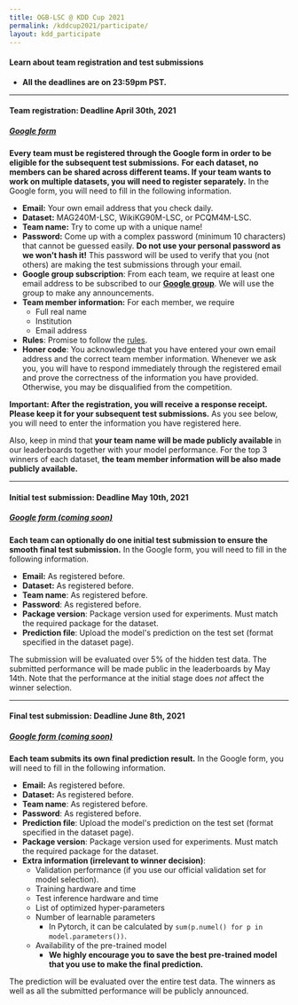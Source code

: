 ```yaml
---
title: OGB-LSC @ KDD Cup 2021
permalink: /kddcup2021/participate/
layout: kdd_participate
---
```


#### **Learn about team registration and test submissions**  
- **All the deadlines are on 23:59pm PST.** 

<a name="registration"/>

-------

#### **Team registration**: Deadline April 30th, 2021
##### **[Google form](https://docs.google.com/forms/d/e/1FAIpQLSep990DhDqzkz8DZ4_6LU9aqbpk9iua2cniPAg7v-7GY4Jpwg/viewform)**
**Every team must be registered through the Google form in order to be eligible for the subsequent test submissions.** 
**For each dataset, no members can be shared across different teams. If your team wants to work on multiple datasets, you will need to register separately.**
In the Google form, you will need to fill in the following information. 

- **Email:** Your own email address that you check daily.
- **Dataset:** MAG240M-LSC, WikiKG90M-LSC, or PCQM4M-LSC.
- **Team name:** Try to come up with a unique name!
- **Password:** Come up with a complex password (minimum 10 characters) that cannot be guessed easily. **Do not use your personal password as we won't hash it!** This password will be used to verify that you (not others) are making the test submissions through your email.
- **Google group subscription**: From each team, we require at least one email address to be subscribed to our **[Google group](https://groups.google.com/g/open-graph-benchmark)**. We will use the group to make any announcements.
- **Team member information:** For each member, we require
    - Full real name
    - Institution
    - Email address
- **Rules**: Promise to follow the [rules](../rules).
- **Honer code**: You acknowledge that you have entered your own email address and the correct team member information. Whenever we ask you, you will have to respond immediately through the registered email and prove the correctness of the information you have provided. Otherwise, you may be disqualified from the competition.

**Important: After the registration, you will receive a response receipt. Please keep it for your subsequent test submissions.** As you see below, you will need to enter the information you have registered here.

Also, keep in mind that **your team name will be made publicly available** in our leaderboards together with your model performance. For the top 3 winners of each dataset, **the team member information will be also made publicly available.**

<a name="initial"/>

-------

#### **Initial test submission**: Deadline May 10th, 2021
##### **[Google form (coming soon)](../form)**
**Each team can optionally do one initial test submission to ensure the smooth final test submission.**
In the Google form, you will need to fill in the following information.

- **Email:** As registered before.
- **Dataset:** As registered before.
- **Team name**: As registered before.
- **Password**: As registered before.
- **Package version**: Package version used for experiments. Must match the required package for the dataset.
- **Prediction file**: Upload the model's prediction on the test set (format specified in the dataset page).

The submission will be evaluated over 5% of the hidden test data. The submitted performance will be made public in the leaderboards by May 14th. Note that the performance at the initial stage does *not* affect the winner selection.

-------

<a name="final"/>

#### **Final test submission**: Deadline June 8th, 2021
##### **[Google form (coming soon)](../form)**
**Each team submits its own final prediction result.**
In the Google form, you will need to fill in the following information. 

- **Email:** As registered before.
- **Dataset:** As registered before.
- **Team name**: As registered before.
- **Password**: As registered before.
- **Prediction file**: Upload the model's prediction on the test set (format specified in the dataset page).
- **Package version**: Package version used for experiments. Must match the required package for the dataset.
- **Extra information (irrelevant to winner decision)**:
    - Validation performance (if you use our official validation set for model selection).
    - Training hardware and time
    - Test inference hardware and time
    - List of optimized hyper-parameters
    - Number of learnable parameters
        - In Pytorch, it can be calculated by `sum(p.numel() for p in model.parameters())`.
    - Availability of the pre-trained model
        - **We highly encourage you to save the best pre-trained model that you use to make the final prediction.**

The prediction will be evaluated over the entire test data. The winners as well as all the submitted performance will be publicly announced.